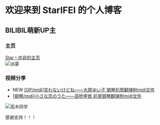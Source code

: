 # 欢迎来到 StarIFEI 的个人博客 

## BILIBIL萌新UP主
### 主页
[Star丶亦非的主页](https://space.bilibili.com/386332727)          
![派蒙](https://ascii2d.net/thumbnail/9/3/2/3/93235c8d510ccc84d6bfec863930544d.jpg)
### 视频分享
* NEW [[OP/midi]言わないけどね——大原ゆい子 钢琴扒带翻弹附midi文件](https://www.bilibili.com/video/BV1nQ4y117hC/) 
* [[钢琴/midi]小さな恋のうた——高桥李依 扒带钢琴翻弹附midi文件](https://www.bilibili.com/video/BV1B44y1y7dL/) 
 
![高木同学](https://ascii2d.net/thumbnail/7/4/5/e/745e8873697fd91f33c5692ac2438c8c.jpg)

感谢支持！！！



